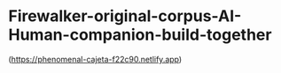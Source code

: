 # Firewalker-original-corpus-AI-Human-companion-build-together
(https://phenomenal-cajeta-f22c90.netlify.app)
